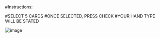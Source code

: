 #Instructions:

#SELECT 5 CARDS
#ONCE SELECTED, PRESS CHECK
#YOUR HAND TYPE WILL BE STATED

![image](https://user-images.githubusercontent.com/121197052/208996256-ba321b60-b8e3-47f7-8975-467fcfcc1aba.png)
